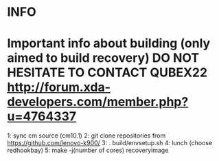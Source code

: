 INFO
====

Important info about building (only aimed to build recovery)
DO NOT HESITATE TO CONTACT QUBEX22 http://forum.xda-developers.com/member.php?u=4764337
====

1: sync cm source (cm10.1)
2: git clone repositories from https://github.com/lenovo-k900/
3: . build/envsetup.sh
4: lunch (choose redhookbay)
5: make -j(number of cores) recoveryimage
